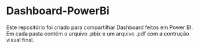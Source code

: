 # Dashboard-PowerBi

Este repositório foi criado para compartilhar Dashboard feitos em Power BI. Em cada pasta contém o arquivo .pbix e um arquivo .pdf com a contrução visual final.
